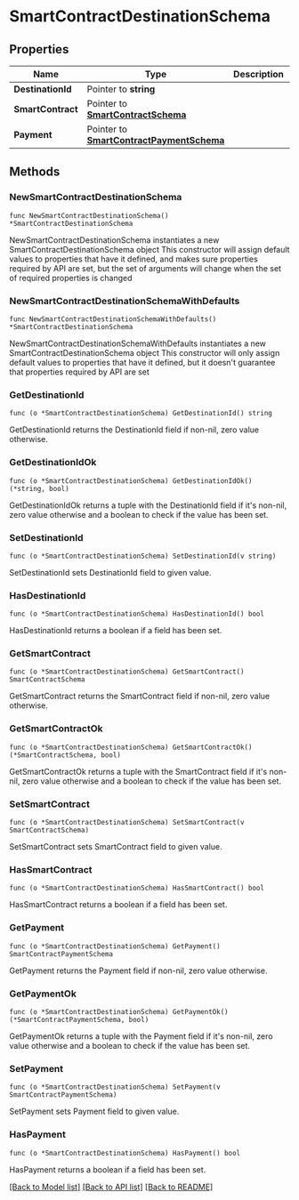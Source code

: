 # SmartContractDestinationSchema

## Properties

Name | Type | Description | Notes
------------ | ------------- | ------------- | -------------
**DestinationId** | Pointer to **string** |  | [optional] 
**SmartContract** | Pointer to [**SmartContractSchema**](SmartContractSchema.md) |  | [optional] 
**Payment** | Pointer to [**SmartContractPaymentSchema**](SmartContractPaymentSchema.md) |  | [optional] 

## Methods

### NewSmartContractDestinationSchema

`func NewSmartContractDestinationSchema() *SmartContractDestinationSchema`

NewSmartContractDestinationSchema instantiates a new SmartContractDestinationSchema object
This constructor will assign default values to properties that have it defined,
and makes sure properties required by API are set, but the set of arguments
will change when the set of required properties is changed

### NewSmartContractDestinationSchemaWithDefaults

`func NewSmartContractDestinationSchemaWithDefaults() *SmartContractDestinationSchema`

NewSmartContractDestinationSchemaWithDefaults instantiates a new SmartContractDestinationSchema object
This constructor will only assign default values to properties that have it defined,
but it doesn't guarantee that properties required by API are set

### GetDestinationId

`func (o *SmartContractDestinationSchema) GetDestinationId() string`

GetDestinationId returns the DestinationId field if non-nil, zero value otherwise.

### GetDestinationIdOk

`func (o *SmartContractDestinationSchema) GetDestinationIdOk() (*string, bool)`

GetDestinationIdOk returns a tuple with the DestinationId field if it's non-nil, zero value otherwise
and a boolean to check if the value has been set.

### SetDestinationId

`func (o *SmartContractDestinationSchema) SetDestinationId(v string)`

SetDestinationId sets DestinationId field to given value.

### HasDestinationId

`func (o *SmartContractDestinationSchema) HasDestinationId() bool`

HasDestinationId returns a boolean if a field has been set.

### GetSmartContract

`func (o *SmartContractDestinationSchema) GetSmartContract() SmartContractSchema`

GetSmartContract returns the SmartContract field if non-nil, zero value otherwise.

### GetSmartContractOk

`func (o *SmartContractDestinationSchema) GetSmartContractOk() (*SmartContractSchema, bool)`

GetSmartContractOk returns a tuple with the SmartContract field if it's non-nil, zero value otherwise
and a boolean to check if the value has been set.

### SetSmartContract

`func (o *SmartContractDestinationSchema) SetSmartContract(v SmartContractSchema)`

SetSmartContract sets SmartContract field to given value.

### HasSmartContract

`func (o *SmartContractDestinationSchema) HasSmartContract() bool`

HasSmartContract returns a boolean if a field has been set.

### GetPayment

`func (o *SmartContractDestinationSchema) GetPayment() SmartContractPaymentSchema`

GetPayment returns the Payment field if non-nil, zero value otherwise.

### GetPaymentOk

`func (o *SmartContractDestinationSchema) GetPaymentOk() (*SmartContractPaymentSchema, bool)`

GetPaymentOk returns a tuple with the Payment field if it's non-nil, zero value otherwise
and a boolean to check if the value has been set.

### SetPayment

`func (o *SmartContractDestinationSchema) SetPayment(v SmartContractPaymentSchema)`

SetPayment sets Payment field to given value.

### HasPayment

`func (o *SmartContractDestinationSchema) HasPayment() bool`

HasPayment returns a boolean if a field has been set.


[[Back to Model list]](../README.md#documentation-for-models) [[Back to API list]](../README.md#documentation-for-api-endpoints) [[Back to README]](../README.md)


